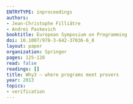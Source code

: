 ```yaml
---
ENTRYTYPE: inproceedings
authors:
- Jean-Christophe Filliâtre
- Andrei Paskevich
booktitle: European Symposium on Programming
doi: 10.1007/978-3-642-37036-6_8
layout: paper
organization: Springer
pages: 125-128
read: false
readings: []
title: Why3 — where programs meet provers
year: 2013
topics:
- verification
---
```

